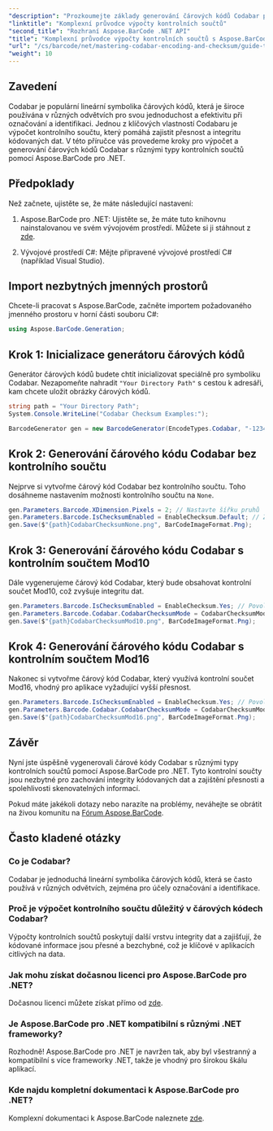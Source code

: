 ```yaml
---
"description": "Prozkoumejte základy generování čárových kódů Codabar pomocí Aspose.BarCode pro .NET. Tato podrobná příručka popisuje, jak vytvářet čárové kódy s kontrolními součty i bez nich, a jak zvýšit integritu a přesnost dat."
"linktitle": "Komplexní průvodce výpočty kontrolních součtů"
"second_title": "Rozhraní Aspose.BarCode .NET API"
"title": "Komplexní průvodce výpočty kontrolních součtů s Aspose.BarCode"
"url": "/cs/barcode/net/mastering-codabar-encoding-and-checksum/guide-to-checksum-calculation/"
"weight": 10
---
```


## Zavedení

Codabar je populární lineární symbolika čárových kódů, která je široce používána v různých odvětvích pro svou jednoduchost a efektivitu při označování a identifikaci. Jednou z klíčových vlastností Codabaru je výpočet kontrolního součtu, který pomáhá zajistit přesnost a integritu kódovaných dat. V této příručce vás provedeme kroky pro výpočet a generování čárových kódů Codabar s různými typy kontrolních součtů pomocí Aspose.BarCode pro .NET.

## Předpoklady

Než začnete, ujistěte se, že máte následující nastavení:

1. Aspose.BarCode pro .NET: Ujistěte se, že máte tuto knihovnu nainstalovanou ve svém vývojovém prostředí. Můžete si ji stáhnout z [zde](https://releases.aspose.com/barcode/net/).
   
2. Vývojové prostředí C#: Mějte připravené vývojové prostředí C# (například Visual Studio).


## Import nezbytných jmenných prostorů

Chcete-li pracovat s Aspose.BarCode, začněte importem požadovaného jmenného prostoru v horní části souboru C#:

```csharp
using Aspose.BarCode.Generation;
```

## Krok 1: Inicializace generátoru čárových kódů

Generátor čárových kódů budete chtít inicializovat speciálně pro symboliku Codabar. Nezapomeňte nahradit `"Your Directory Path"` s cestou k adresáři, kam chcete uložit obrázky čárových kódů.

```csharp
string path = "Your Directory Path";
System.Console.WriteLine("Codabar Checksum Examples:");

BarcodeGenerator gen = new BarcodeGenerator(EncodeTypes.Codabar, "-12345-");
```

## Krok 2: Generování čárového kódu Codabar bez kontrolního součtu

Nejprve si vytvořme čárový kód Codabar bez kontrolního součtu. Toho dosáhneme nastavením možnosti kontrolního součtu na `None`.

```csharp
gen.Parameters.Barcode.XDimension.Pixels = 2; // Nastavte šířku pruhů
gen.Parameters.Barcode.IsChecksumEnabled = EnableChecksum.Default; // Žádný kontrolní součet
gen.Save($"{path}CodabarChecksumNone.png", BarCodeImageFormat.Png);
```

## Krok 3: Generování čárového kódu Codabar s kontrolním součtem Mod10

Dále vygenerujeme čárový kód Codabar, který bude obsahovat kontrolní součet Mod10, což zvyšuje integritu dat.

```csharp
gen.Parameters.Barcode.IsChecksumEnabled = EnableChecksum.Yes; // Povolit kontrolní součet
gen.Parameters.Barcode.Codabar.CodabarChecksumMode = CodabarChecksumMode.Mod10; // Nastavit Mod10
gen.Save($"{path}CodabarChecksumMod10.png", BarCodeImageFormat.Png);
```

## Krok 4: Generování čárového kódu Codabar s kontrolním součtem Mod16

Nakonec si vytvořme čárový kód Codabar, který využívá kontrolní součet Mod16, vhodný pro aplikace vyžadující vyšší přesnost.

```csharp
gen.Parameters.Barcode.IsChecksumEnabled = EnableChecksum.Yes; // Povolit kontrolní součet
gen.Parameters.Barcode.Codabar.CodabarChecksumMode = CodabarChecksumMode.Mod16; // Nastavit Mod16
gen.Save($"{path}CodabarChecksumMod16.png", BarCodeImageFormat.Png);
```

## Závěr

Nyní jste úspěšně vygenerovali čárové kódy Codabar s různými typy kontrolních součtů pomocí Aspose.BarCode pro .NET. Tyto kontrolní součty jsou nezbytné pro zachování integrity kódovaných dat a zajištění přesnosti a spolehlivosti skenovatelných informací.

Pokud máte jakékoli dotazy nebo narazíte na problémy, neváhejte se obrátit na živou komunitu na [Fórum Aspose.BarCode](https://forum.aspose.com/c/barcode/13).

## Často kladené otázky

### Co je Codabar?

Codabar je jednoduchá lineární symbolika čárových kódů, která se často používá v různých odvětvích, zejména pro účely označování a identifikace.

### Proč je výpočet kontrolního součtu důležitý v čárových kódech Codabar?

Výpočty kontrolních součtů poskytují další vrstvu integrity dat a zajišťují, že kódované informace jsou přesné a bezchybné, což je klíčové v aplikacích citlivých na data.

### Jak mohu získat dočasnou licenci pro Aspose.BarCode pro .NET?

Dočasnou licenci můžete získat přímo od [zde](https://purchase.conholdate.com/temporary-license/).

### Je Aspose.BarCode pro .NET kompatibilní s různými .NET frameworky?

Rozhodně! Aspose.BarCode pro .NET je navržen tak, aby byl všestranný a kompatibilní s více frameworky .NET, takže je vhodný pro širokou škálu aplikací.

### Kde najdu kompletní dokumentaci k Aspose.BarCode pro .NET?

Komplexní dokumentaci k Aspose.BarCode naleznete [zde](https://reference.aspose.com/barcode/net/).
